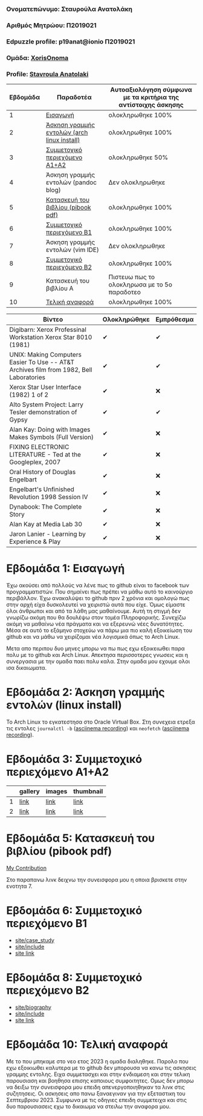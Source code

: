### Ονοματεπώνυμο: Σταυρούλα Ανατολάκη
### Αριθμός Μητρώου: Π2019021
### Edpuzzle profile: p19anat@ionio Π2019021
### Ομάδα: [XorisOnoma](https://github.com/XorisOnoma)
### Profile: [Stavroula Anatolaki](https://github.com/StavroulaAnatolaki) 


| Εβδομάδα | Παραδοτέα  | Αυτοαξιολόγηση σύμφωνα με τα κριτήρια της αντίστοιχης άσκησης |
| --- | --- | --- | 
| 1 |  [Εισαγωγή](https://github.com/StavroulaAnatolaki/hci/blob/2019021/projects/2019021/README.md#%CE%B5%CE%B2%CE%B4%CE%BF%CE%BC%CE%AC%CE%B4%CE%B1-1-%CE%B5%CE%B9%CF%83%CE%B1%CE%B3%CF%89%CE%B3%CE%AE) | ολοκληρωθηκε 100%  | 
| 2 | [Άσκηση γραμμής εντολών (arch linux install)](https://github.com/StavroulaAnatolaki/hci/blob/2019021/projects/2019021/README.md#%CE%B5%CE%B2%CE%B4%CE%BF%CE%BC%CE%AC%CE%B4%CE%B1-2-%CE%AC%CF%83%CE%BA%CE%B7%CF%83%CE%B7-%CE%B3%CF%81%CE%B1%CE%BC%CE%BC%CE%AE%CF%82-%CE%B5%CE%BD%CF%84%CE%BF%CE%BB%CF%8E%CE%BD-linux-install) | ολοκληρωθηκε 100% | 
| 3 | [Συμμετοχικό περιεχόμενο A1+A2](https://github.com/StavroulaAnatolaki/hci/blob/2019021/projects/2019021/README.md#%CE%B5%CE%B2%CE%B4%CE%BF%CE%BC%CE%AC%CE%B4%CE%B1-3-%CF%83%CF%85%CE%BC%CE%BC%CE%B5%CF%84%CE%BF%CF%87%CE%B9%CE%BA%CF%8C-%CF%80%CE%B5%CF%81%CE%B9%CE%B5%CF%87%CF%8C%CE%BC%CE%B5%CE%BD%CE%BF-a1a2) | ολοκληρωθηκε 50% | 
| 4 | Άσκηση γραμμής εντολών (pandoc blog) | Δεν ολοκληρωθηκε | 
| 5 | [Κατασκευή του βιβλίου (pibook pdf)](https://github.com/StavroulaAnatolaki/hci/blob/2019021/projects/2019021/README.md#%CE%B5%CE%B2%CE%B4%CE%BF%CE%BC%CE%AC%CE%B4%CE%B1-5-%CE%BA%CE%B1%CF%84%CE%B1%CF%83%CE%BA%CE%B5%CF%85%CE%AE-%CF%84%CE%BF%CF%85-%CE%B2%CE%B9%CE%B2%CE%BB%CE%AF%CE%BF%CF%85-pibook-pdf) | ολοκληρωθηκε 100% | 
| 6 | [Συμμετοχικό περιεχόμενο B1](https://github.com/StavroulaAnatolaki/hci/blob/2019021/projects/2019021/README.md#%CE%B5%CE%B2%CE%B4%CE%BF%CE%BC%CE%AC%CE%B4%CE%B1-6-%CF%83%CF%85%CE%BC%CE%BC%CE%B5%CF%84%CE%BF%CF%87%CE%B9%CE%BA%CF%8C-%CF%80%CE%B5%CF%81%CE%B9%CE%B5%CF%87%CF%8C%CE%BC%CE%B5%CE%BD%CE%BF-b1) | ολοκληρωθηκε 100% | 
| 7 | Άσκηση γραμμής εντολών (vim IDE) | Δεν ολοκληρωθηκε | 
| 8 | [Συμμετοχικό περιεχόμενο B2](https://github.com/StavroulaAnatolaki/hci/blob/2019021/projects/2019021/README.md#%CE%B5%CE%B2%CE%B4%CE%BF%CE%BC%CE%AC%CE%B4%CE%B1-8-%CF%83%CF%85%CE%BC%CE%BC%CE%B5%CF%84%CE%BF%CF%87%CE%B9%CE%BA%CF%8C-%CF%80%CE%B5%CF%81%CE%B9%CE%B5%CF%87%CF%8C%CE%BC%CE%B5%CE%BD%CE%BF-b2) | ολοκληρωθηκε 100% | 
| 9 | Κατασκευή του βιβλίου A | Πιστευω πως το ολοκληρωσα με το 5ο παραδοτεο | 
| 10 | [Τελική αναφορά](https://github.com/StavroulaAnatolaki/hci/blob/2019021/projects/2019021/README.md#%CE%B5%CE%B2%CE%B4%CE%BF%CE%BC%CE%AC%CE%B4%CE%B1-10-%CF%84%CE%B5%CE%BB%CE%B9%CE%BA%CE%AE-%CE%B1%CE%BD%CE%B1%CF%86%CE%BF%CF%81%CE%AC) | ολοκληρωθηκε 100% | 

| Βίντεο | Ολοκληρώθηκε | Εμπρόθεσμα |
| --- | --- | --- |
| Digibarn: Xerox Professinal Workstation Xerox Star 8010 (1981) |✔|✔|
| UNIX: Making Computers Easier To Use -- AT&T Archives film from 1982, Bell Laboratories |✔|✔|
| Xerox Star User Interface (1982) 1 of 2 |✔|❌|
| Alto System Project: Larry Tesler demonstration of Gypsy |✔|✔|
| Alan Kay: Doing with Images Makes Symbols (Full Version) |✔|❌|
| FIXING ELECTRONIC LITERATURE - Ted at the Googleplex, 2007 |✔|❌|
| Oral History of Douglas Engelbart |✔|❌|
| Engelbart's Unfinished Revolution  1998  Session IV |✔|❌|
| Dynabook: The Complete Story |✔|❌|
| Alan Kay at Media Lab 30 |✔|❌|
| Jaron Lanier - Learning by Experience & Play |✔|❌|

# Εβδομάδα 1: Εισαγωγή

Έχω ακούσει από πολλούς να λένε πως το github είναι το facebook των προγραμματιστών. Που σημαίνει πως πρέπει να μάθω αυτό το καινούργιο περιβάλλον. Έχω ανακαλύψει το github πριν 2 χρόνια και ομολογώ πως στην αρχή είχα δυσκολευτεί να χειριστώ αυτά που είχε. Όμως είμαστε όλοι άνθρωποι και από τα λάθη μας μαθαίνουμε. Αυτή τη στιγμή δεν γνωρίζω ακόμη που θα δουλέψω στον τομέα Πληροφορικής. Συνεχίζω ακόμη να μαθαίνω νέα πράγματα και να εξερευνώ νέες δυνατότητες. Μέσα σε αυτό το εξάμηνο στοχεύω να πάρω μια πιο καλή εξοικείωση του github και να μάθω να χειρίζομαι νέα λογισμικά όπως το Arch Linux.

Μετα απο περιπου δυο μηνες μπορω να πω πως εχω εξοικειωθει παρα πολυ με το github και Arch Linux. Απεκτησα περισσοτερες γνωσεις και η συνεργασια με την ομαδα παει πολυ καλα. Στην ομαδα μου εχουμε ολοι ισα δικαιωματα.

# Εβδομάδα 2: Άσκηση γραμμής εντολών (linux install)

Το Arch Linux το εγκατεστησα στο Oracle Virtual Box. Στη συνεχεια ετρεξα τις εντολες `journalctl -b` ([asciinema recording](https://asciinema.org/a/j7z01Phkhc2AN7MSFgxgOX8TG)) και `neofetch` ([asciinema recording](https://asciinema.org/a/3k6f5xbQeGjKxWKmL43lbC1kF)).


# Εβδομάδα 3: Συμμετοχικό περιεχόμενο A1+A2

|     | gallery | images | thumbnail |
| --- | --- | --- | --- | 
| 1 | [link](https://github.com/StavroulaAnatolaki/_gallery/blob/master/ttd.md) | [link](https://github.com/StavroulaAnatolaki/images/blob/master/ttd.jpg) | [link](https://github.com/StavroulaAnatolaki/images/blob/master/ttd-thumb.jpg) |
| 2 | [link](https://github.com/StavroulaAnatolaki/_gallery/blob/master/vrs.md) | [link](https://github.com/StavroulaAnatolaki/images/blob/master/vrs.jpg) | [link](https://github.com/StavroulaAnatolaki/images/blob/master/vrs-thumb.jpg) |

# Εβδομάδα 5: Κατασκευή του βιβλίου (pibook pdf)
 
[My Contribution](https://github.com/StavroulaAnatolaki/myblog/blob/main/211155828-567226c7-6354-4632-8ed8-b71c3495dc53.png)

Στo παραπανω λινκ δειχνω την συνεισφορα μου η οποια βρισκετε στην ενοτητα 7.

# Εβδομάδα 6: Συμμετοχικό περιεχόμενο B1

* [site/case_study](https://github.com/StavroulaAnatolaki/site/blob/master/_case-study/assistivetech.md)
* [site/include](https://github.com/StavroulaAnatolaki/site/blob/master/_includes/cs-assistivetech.md)
* [site link](https://gorgeous-cajeta-4d8cbe.netlify.app//case-study/assistivetech/)

# Εβδομάδα 8: Συμμετοχικό περιεχόμενο B2

* [site/biography](https://github.com/StavroulaAnatolaki/site/blob/master/_biography/stephen-hawking.md)
* [site/include](https://github.com/StavroulaAnatolaki/site/blob/master/_includes/bio-hawking.md)
* [site link](https://gorgeous-cajeta-4d8cbe.netlify.app//biography/stephen-hawking/)

# Εβδομάδα 10: Τελική αναφορά

Με το που μπηκαμε στο νεο ετος 2023 η ομαδα διαληθηκε. Παρολο που εχω εξοικιωθει καλυτερα με το github δεν μπορουσα να κανω τις ασκησεις γραμμης εντολης. Ειχα συμμετασχει και στην ενδιαμεση και στην τελικη παρουσιαση και βοηθησα επισης καποιους συμφοιτητες. Ομως δεν μπορω να δειξω την συνεισφορα μου επειδη απενεργοποιηθηκαν τα λινκ στις συζητησεις. Οι ασκησεις απο πανω ξαναεγιναν για την εξεταστικη του Σεπτεμβριου 2023. Συμφωνα με τις οδηγιες επειδη συμμετειχα και στις δυο παρουσιασεις εχω το δικαιωμα να στειλω την αναφορα μου.


